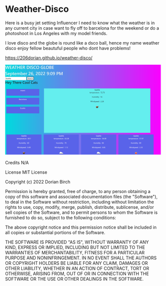 # Weather-Disco

Here is a busy jet setting Influencer I need to know what the weather is in any current city in case want to fly off to barcelona for the weekend or do a photoshoot in Los Angeles with my model friends.

I love disco and the globe is round like a dsco ball, hence my name weather disco enjoy fellow beautuful people who dont have problems!

https://206dorian.github.io/weather-disco/

<img src= "assets/disco .png" alt="screen shot of deployed website">


Credits
N/A

License
MIT License

Copyright (c) 2022 Dorian Birch

Permission is hereby granted, free of charge, to any person obtaining a copy of this software and associated documentation files (the "Software"), to deal in the Software without restriction, including without limitation the rights to use, copy, modify, merge, publish, distribute, sublicense, and/or sell copies of the Software, and to permit persons to whom the Software is furnished to do so, subject to the following conditions:

The above copyright notice and this permission notice shall be included in all copies or substantial portions of the Software.

THE SOFTWARE IS PROVIDED "AS IS", WITHOUT WARRANTY OF ANY KIND, EXPRESS OR IMPLIED, INCLUDING BUT NOT LIMITED TO THE WARRANTIES OF MERCHANTABILITY, FITNESS FOR A PARTICULAR PURPOSE AND NONINFRINGEMENT. IN NO EVENT SHALL THE AUTHORS OR COPYRIGHT HOLDERS BE LIABLE FOR ANY CLAIM, DAMAGES OR OTHER LIABILITY, WHETHER IN AN ACTION OF CONTRACT, TORT OR OTHERWISE, ARISING FROM, OUT OF OR IN CONNECTION WITH THE SOFTWARE OR THE USE OR OTHER DEALINGS IN THE SOFTWARE.